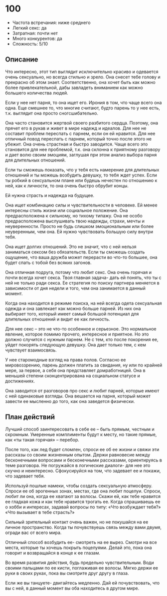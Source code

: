 # 100
* Частота встречания: ниже среднего
* Легкий секс: да
* Затратная: почти нет
* Много конкурентов: да
* Сложность: 5/10

## Описание

Что интересно, этот тип выглядит исключительно красиво и одевается очень сексуально, но всегда стильно и зрело. Она снесет тебе голову и прекрасно об этом знает. Соответственно, она хочет быть как можно более привлекательной, дабы завладеть вниманием как можно большего количества людей.

Если у нее нет парня, то она ищет его. Ирония в том, что чаще всего она одна. Еще смешнее то, что многие считают, будто парень то у нее есть, т.к. выглядит она просто сногсшибательно.

Она часто становится жертвой своего разбитого сердца. Поэтому, она прячет его в рукав и живет в мире надежд и идеалов. Для нее не составит проблем переспать с парнем, если он ей нравится. Для нее отличный повод переспать с парнем, который точно после этого не убежит. Она очень страстная и быстро заводится. Чаще всего это становится для нее проблемой, т.к. она склонна к приятному разговору и дает волю своим эмоциям, заглушая при этом анализ выбора парня для длительных отношений.

Если ты сможешь показать, что у тебя есть намерение для длительных отношений и ты можешь возбудить девушку, то тебя ждет успех.  Если ты робкий в сексуальном плане или будешь нечестен по отношению к ней, как к личности, то она очень быстро обрубит концы.

Ей нужна страсть и надежда на будущее.

Она ищет комбинацию силы и чувствительности в человеке. Ей менее интересны стиль жизни или социальное положение. Она предрасположена к сильному, но тихому типажу. Она не особо предрасположена выслушивать твою надежды, страхи, мечты и неуверенности. Просто не будь слишком эмоциональным или более неуверенным, чем она. Ей нужно чувствовать большую силу внутри тебя.

Она ищет долгих отношений. Это не значит, что с ней нельзя заниматься сексом без обязательств. Если ты сможешь создать ощущение, что ваша дружба может перерасти во что-то большее, она будет спать с тобой без всяких загонов.

Она отличная подруга, потому что любит секс. Она очень горячая и почти всегда хочет секса. Твоя главная задача- дать ей понять, что ты с ней не только ради секса.
Ее стратегия по поиску партнера меняется в зависимости от дня недели и того, чем  она занимается в данный момент.

Когда она находится в режиме поиска, на ней всегда одета сексуальная одежда и она завлекает как можно больше парней. Из них она выбирает того, который имеет самый большой потенциал для длительных отношений и видит ее как личность.

Для нее секс – это не что-то особенное и серьезное. Это нормальное явление, которое помимо прочего, интересное и приятное. Но это должно случится с нужным парнем. Не с тем, кто после покорения ее, уйдет покорять следующую девушку. Она дает только тем, с кем чувствует взаимосвязь.

У нее старомодные взгляд на права полов. Согласно ее мировоззрению, парень должен платить за свидания, ну или по крайней мере, за первое, а себя она представляет домработницей. Она в меньшей степени сконцентрирована на социальном статусе и достижениях.

Она заводится от разговоров про секс и любит парней, которые имеют с ней одинаковые взгляды. Она вешается на парня, который может завести ее мысленно до того, как она заведется физически.

## План действий

Лучший способ заинтересовать в себе ее – быть прямым, честным и скромным. Умеренные комплименты будут к месту, но такие прямые, как «ты такая горячая» – перебор.

После того, как лед будет сломлен, спроси ее об ее жизни и свяжи эти рассказы со своим жизненным опытом. Держи равновесие между бесконечными вопросами и бесконечными рассказами, ориентируясь в теме разговора. Не погружайся в логические диалоги- для нее это скучно и неинтересно. Сфокусируйся на том, что задевает ее и покажи, что задевает тебя.

Используй пошлые намеки, чтобы создать сексуальную атмосферу. Спроси ее об эрогенных зонах, местах, где она любит поцелуи. Спроси, любит ли она, когда ее хватают за волосы. Скажи ей, как тебе нравится ее гладкая кожа и как тебе нравится трогать ее. Когда спрашиваешь ее о хобби и интересах, задавай вопросы по типу: «Что возбуждает тебя?» «Что вызывает в тебе страсть?»

Сильный зрительный контакт очень важен, но не покушайся на ее личное пространство. Когда ты почувствуешь связь между вами двумя, огради вас от всего мира.

Отличный способ возбудить ее- смотреть на ее вырез. Смотри на все места, которые ты хочешь покрыть поцелуями. Делай это, пока она говорит и возвращайся в конце к ее глазам.

Во время развития действия, будь предельно чувствительным. Води своими пальцами по ее кисти, поглаживая ее волосы. Мягко держи ее руки в своих руках, пока вы смотрите друг другу в глаза.

Если же вы танцуете- двигайтесь медленно. Дай ей почувствовать, что вы с ней, в данный момент вы оба находитесь в другом мире.